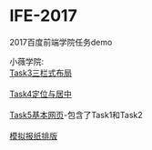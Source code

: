 # IFE-2017
2017百度前端学院任务demo


小薇学院:<br>
[Task3三栏式布局](http://chu-4.live/IFE-2017/HTML&CSS%20part/Task3/Task3.html)<br><br>
[Task4定位与居中](http://chu-4.live/IFE-2017/HTML&CSS%20part/Task4/Task4.html)<br><br>
[Task5基本网页](http://chu-4.live/IFE-2017/HTML&CSS%20part/Task5/Task5.html)-包含了Task1和Task2<br><br>
[模拟报纸排版](http://chu-4.live/IFE-2017/HTML&CSS%20part/Task6/Task6.html)<br><br>


